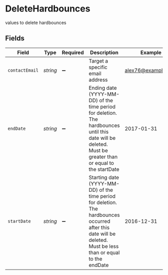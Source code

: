 # DeleteHardbounces

values to delete hardbounces


## Fields

| Field                                                                                                                                                           | Type                                                                                                                                                            | Required                                                                                                                                                        | Description                                                                                                                                                     | Example                                                                                                                                                         |
| --------------------------------------------------------------------------------------------------------------------------------------------------------------- | --------------------------------------------------------------------------------------------------------------------------------------------------------------- | --------------------------------------------------------------------------------------------------------------------------------------------------------------- | --------------------------------------------------------------------------------------------------------------------------------------------------------------- | --------------------------------------------------------------------------------------------------------------------------------------------------------------- |
| `contactEmail`                                                                                                                                                  | *string*                                                                                                                                                        | :heavy_minus_sign:                                                                                                                                              | Target a specific email address                                                                                                                                 | alex76@example.com                                                                                                                                              |
| `endDate`                                                                                                                                                       | *string*                                                                                                                                                        | :heavy_minus_sign:                                                                                                                                              | Ending date (YYYY-MM-DD) of the time period for deletion. The hardbounces until this date will be deleted. Must be greater than or equal to the startDate       | 2017-01-31                                                                                                                                                      |
| `startDate`                                                                                                                                                     | *string*                                                                                                                                                        | :heavy_minus_sign:                                                                                                                                              | Starting date (YYYY-MM-DD) of the time period for deletion. The hardbounces occurred after this date will be deleted. Must be less than or equal to the endDate | 2016-12-31                                                                                                                                                      |